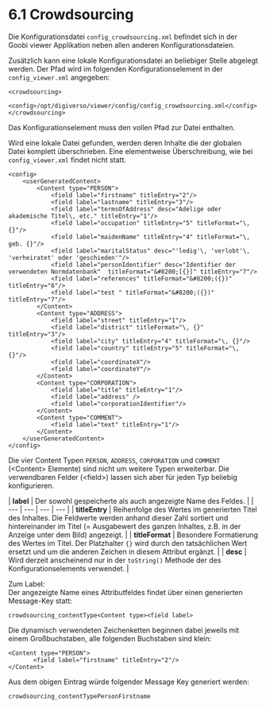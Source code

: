 # 6.1 Crowdsourcing

Die Konfigurationsdatei `config_crowdsourcing.xml` befindet sich in der Goobi viewer Applikation neben allen anderen Konfigurationsdateien.

Zusätzlich kann eine lokale Konfigurationsdatei an beliebiger Stelle abgelegt werden. Der Pfad wird im folgenden Konfigurationselement in der `config_viewer.xml` angegeben: 

```markup
<crowdsourcing>
     <config>/opt/digiverso/viewer/config/config_crowdsourcing.xml</config>
</crowdsourcing>
```

Das Konfigurationselement muss den vollen Pfad zur Datei enthalten.

Wird eine lokale Datei gefunden, werden deren Inhalte die der globalen Datei komplett überschrieben. Eine elementweise Überschreibung, wie bei `config_viewer.xml` findet nicht statt.

```markup
<config>
    <userGeneratedContent>
        <Content type="PERSON">
            <field label="firstname" titleEntry="2"/>
            <field label="lastname" titleEntry="3"/>
            <field label="termsOfAddress" desc="Adelige oder akademische Titel\, etc." titleEntry="1"/>
            <field label="occupation" titleEntry="5" titleFormat="\, {}"/>
            <field label="maidenName" titleEntry="4" titleFormat="\, geb. {}"/>
            <field label="maritalStatus" desc="'ledig'\, 'verlobt'\, 'verheiratet' oder 'geschieden'"/>
            <field label="personIdentifier" desc="Identifier der verwendeten Normdatenbank"  titleFormat="&#8200;[{}]" titleEntry="7"/>
            <field label="references" titleFormat="&#8200;({})" titleEntry="6"/>
            <field label="test " titleFormat="&#8200;({})" titleEntry="7"/>
        </Content>
        <Content type="ADDRESS">
            <field label="street" titleEntry="1"/>
            <field label="district" titleFormat="\, {}" titleEntry="3"/>
            <field label="city" titleEntry="4" titleFormat="\, {}"/>
            <field label="country" titleEntry="5" titleFormat="\, {}"/>
            <field label="coordinateX"/>
            <field label="coordinateY"/>
        </Content>
        <Content type="CORPORATION">
            <field label="title" titleEntry="1"/>
            <field label="address" />
            <field label="corporationIdentifier"/>
        </Content>
        <Content type="COMMENT">
            <field label="text" titleEntry="1"/>
        </Content>
    </userGeneratedContent>
</config>
```

Die vier Content Typen `PERSON`, `ADDRESS`, `CORPORATION` und `COMMENT` \(&lt;Content&gt; Elemente\) sind nicht um weitere Typen erweiterbar. Die verwendbaren Felder \(&lt;field&gt;\) lassen sich aber für jeden Typ beliebig konfigurieren.

| **label**  | Der sowohl gespeicherte als auch angezeigte Name des Feldes. |
| --- | --- | --- | --- |
| **titleEntry**  | Reihenfolge des Wertes im generierten Titel des Inhaltes. Die Feldwerte werden anhand dieser Zahl sortiert und hintereinander im Titel \(= Ausgabewert des ganzen Inhaltes, z.B. in der Anzeige unter dem Bild\) angezeigt. |
| **titleFormat**  | Besondere Formatierung des Wertes im Titel. Der Platzhalter `{}` wird durch den tatsächlichen Wert ersetzt und um die anderen Zeichen in diesem Attribut ergänzt.  |
| **desc**  | Wird derzeit anscheinend nur in der `toString()` Methode der des Konfigurationselements verwendet. |



Zum Label:  
Der angezeigte Name eines Attributfeldes findet über einen generierten Message-Key statt:

```text
crowdsourcing_contentType<Content type><field label>
```



Die dynamisch verwendeten Zeichenketten beginnen dabei jeweils mit einem Großbuchstaben, alle folgenden Buchstaben sind klein:

```markup
<Content type="PERSON">
       <field label="firstname" titleEntry="2"/>
</Content>
```



Aus dem obigen Eintrag würde folgender Message Key generiert werden:

```text
crowdsourcing_contentTypePersonFirstname
```



